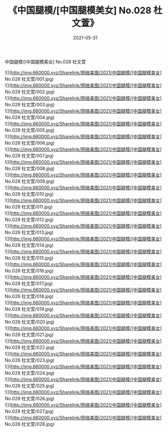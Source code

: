 ﻿---
layout: post
title:  《中国腿模/[中国腿模美女] No.028 杜文萱》
date:   2021-05-31
img: http://img.660000.xyz/Sharelink/网络美图/2021/中国腿模/[中国腿模美女] No.028 杜文萱/000.jpg
categories: [美女, 清纯, 唯美]
---

中国腿模/[中国腿模美女] No.028 杜文萱

 ![](http://img.660000.xyz/Sharelink/网络美图/2021/中国腿模/[中国腿模美女] No.028 杜文萱/001.jpg) <br>![](http://img.660000.xyz/Sharelink/网络美图/2021/中国腿模/[中国腿模美女] No.028 杜文萱/002.jpg) <br>![](http://img.660000.xyz/Sharelink/网络美图/2021/中国腿模/[中国腿模美女] No.028 杜文萱/003.jpg) <br>![](http://img.660000.xyz/Sharelink/网络美图/2021/中国腿模/[中国腿模美女] No.028 杜文萱/004.jpg) <br>![](http://img.660000.xyz/Sharelink/网络美图/2021/中国腿模/[中国腿模美女] No.028 杜文萱/005.jpg) <br>![](http://img.660000.xyz/Sharelink/网络美图/2021/中国腿模/[中国腿模美女] No.028 杜文萱/006.jpg) <br>![](http://img.660000.xyz/Sharelink/网络美图/2021/中国腿模/[中国腿模美女] No.028 杜文萱/007.jpg) <br>![](http://img.660000.xyz/Sharelink/网络美图/2021/中国腿模/[中国腿模美女] No.028 杜文萱/008.jpg) <br>![](http://img.660000.xyz/Sharelink/网络美图/2021/中国腿模/[中国腿模美女] No.028 杜文萱/009.jpg) <br>![](http://img.660000.xyz/Sharelink/网络美图/2021/中国腿模/[中国腿模美女] No.028 杜文萱/010.jpg) <br>![](http://img.660000.xyz/Sharelink/网络美图/2021/中国腿模/[中国腿模美女] No.028 杜文萱/011.jpg) <br>![](http://img.660000.xyz/Sharelink/网络美图/2021/中国腿模/[中国腿模美女] No.028 杜文萱/012.jpg) <br>![](http://img.660000.xyz/Sharelink/网络美图/2021/中国腿模/[中国腿模美女] No.028 杜文萱/013.jpg) <br>![](http://img.660000.xyz/Sharelink/网络美图/2021/中国腿模/[中国腿模美女] No.028 杜文萱/014.jpg) <br>![](http://img.660000.xyz/Sharelink/网络美图/2021/中国腿模/[中国腿模美女] No.028 杜文萱/015.jpg) <br>![](http://img.660000.xyz/Sharelink/网络美图/2021/中国腿模/[中国腿模美女] No.028 杜文萱/016.jpg) <br>![](http://img.660000.xyz/Sharelink/网络美图/2021/中国腿模/[中国腿模美女] No.028 杜文萱/017.jpg) <br>![](http://img.660000.xyz/Sharelink/网络美图/2021/中国腿模/[中国腿模美女] No.028 杜文萱/018.jpg) <br>![](http://img.660000.xyz/Sharelink/网络美图/2021/中国腿模/[中国腿模美女] No.028 杜文萱/019.jpg) <br>![](http://img.660000.xyz/Sharelink/网络美图/2021/中国腿模/[中国腿模美女] No.028 杜文萱/020.jpg) <br>![](http://img.660000.xyz/Sharelink/网络美图/2021/中国腿模/[中国腿模美女] No.028 杜文萱/021.jpg) <br>![](http://img.660000.xyz/Sharelink/网络美图/2021/中国腿模/[中国腿模美女] No.028 杜文萱/022.jpg) <br>![](http://img.660000.xyz/Sharelink/网络美图/2021/中国腿模/[中国腿模美女] No.028 杜文萱/023.jpg) <br>![](http://img.660000.xyz/Sharelink/网络美图/2021/中国腿模/[中国腿模美女] No.028 杜文萱/024.jpg) <br>![](http://img.660000.xyz/Sharelink/网络美图/2021/中国腿模/[中国腿模美女] No.028 杜文萱/025.jpg) <br>![](http://img.660000.xyz/Sharelink/网络美图/2021/中国腿模/[中国腿模美女] No.028 杜文萱/026.jpg) <br>![](http://img.660000.xyz/Sharelink/网络美图/2021/中国腿模/[中国腿模美女] No.028 杜文萱/027.jpg) <br>![](http://img.660000.xyz/Sharelink/网络美图/2021/中国腿模/[中国腿模美女] No.028 杜文萱/028.jpg) <br>